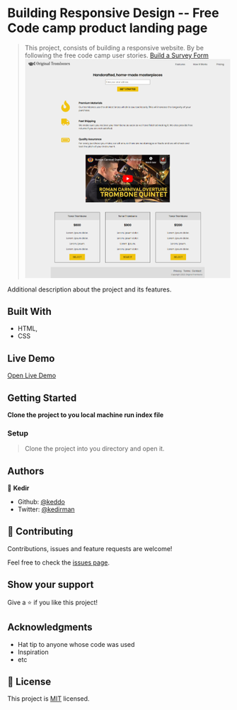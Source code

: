 # Building Responsive Design -- Free Code camp product landing page

> This project, consists of building a responsive website. By be following the free code camp user stories.
[Build a Survey Form](https://codepen.io/freeCodeCamp/full/VPaoNP)
![screenshot](./app_screenshot.png)

Additional description about the project and its features.

## Built With

- HTML,
- CSS
## Live Demo

[Open Live Demo](https://rawcdn.githack.com/keddo/FCCProductLandingPage/64c969f750ccc6b65192226248b5d913f0b10a3c/index.html)


## Getting Started

**Clone the project to you local machine run index file**

### Setup
> Clone the project into you directory and open it.


## Authors

👤 **Kedir**

- Github: [@keddo](https://github.com/keddo)
- Twitter: [@kedirman](https://twitter.com/kedirman)
## 🤝 Contributing

Contributions, issues and feature requests are welcome!

Feel free to check the [issues page](issues/).

## Show your support

Give a ⭐️ if you like this project!

## Acknowledgments

- Hat tip to anyone whose code was used
- Inspiration
- etc

## 📝 License

This project is [MIT](lic.url) licensed.